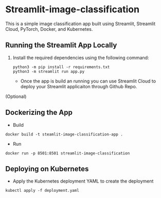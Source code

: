 # Streamlit-image-classification

This is a simple image classification app built using Streamlit, Streamlit Cloud, PyTorch, Docker, and Kubernetes.

## Running the Streamlit App Locally

1. Install the required dependencies using the following command:
   ```
   python3 -m pip install -r requirements.txt
   python3 -m streamlit run app.py
   ```
   - Once the app is build an running you can use Streamlit Cloud to deploy your Streamlit applicaiton through Github Repo.


(Optional)
## Dockerizing the App
- Build 
```
docker build -t steamlit-image-classification-app .
```
- Run 
```
docker run -p 8501:8501 streamlit-image-classification
```

## Deploying on Kubernetes
- Apply the Kubernetes deployment YAML to create the deployment
```
kubectl apply -f deployment.yaml
```